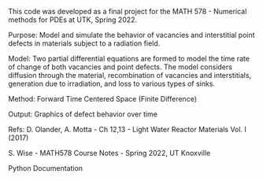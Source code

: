 This code was developed as a final project for the MATH 578 - Numerical methods for PDEs at
UTK, Spring 2022.

Purpose: Model and simulate the behavior of vacancies and interstitial point defects in
materials subject to a radiation field.

Model: Two partial differential equations are formed to model the time rate of change of both
vacancies and point defects. The model considers diffusion through the material,
recombination of vacancies and interstitials, generation due to irradiation, and loss
to various types of sinks.

Method: Forward Time Centered Space (Finite Difference)

Output: Graphics of defect behavior over time

Refs:
D. Olander, A. Motta - Ch 12,13 - Light Water Reactor Materials Vol. I (2017)

S. Wise - MATH578 Course Notes - Spring 2022, UT Knoxville

Python Documentation
